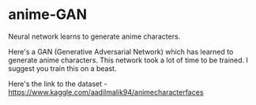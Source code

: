 # anime-GAN
Neural network learns to generate anime characters.

Here's a GAN (Generative Adversarial Network) which has learned to generate anime characters. This network took a lot of time to be trained. I suggest you train this on a beast.

Here's the link to the dataset - https://www.kaggle.com/aadilmalik94/animecharacterfaces
